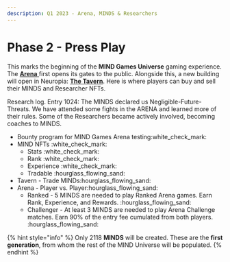 ```yaml
---
description: Q1 2023 - Arena, MINDS & Researchers
---
```


# Phase 2 - Press Play

This marks the beginning of the **MIND Games Universe** gaming experience. The [**Arena** ](../../learn/game-basics/arena/)first opens its gates to the public. Alongside this, a new building will open in Neuropia: [**The Tavern**](../../learn/game-basics/neuropia/tavern.md). Here is where players can buy and sell their MINDS and Researcher NFTs.

Research log. Entry 1024: The MINDS declared us Negligible-Future-Threats. We have attended some fights in the ARENA and learned more of their rules. Some of the Researchers became actively involved, becoming coaches to MINDS.

* Bounty program for MIND Games Arena testing:white\_check\_mark:
* MIND NFTs :white\_check\_mark:
  * Stats :white\_check\_mark:
  * Rank :white\_check\_mark:
  * Experience :white\_check\_mark:
  * Tradable :hourglass\_flowing\_sand:
* Tavern - Trade MINDs:hourglass\_flowing\_sand:
* Arena - Player vs. Player:hourglass\_flowing\_sand:
  * Ranked - 5 MINDS are needed to play Ranked Arena games. Earn Rank, Experience, and Rewards. :hourglass\_flowing\_sand:
  * Challenger - At least 3 MINDS are needed to play Arena Challenge matches. Earn 90% of the entry fee cumulated from both players. :hourglass\_flowing\_sand:

{% hint style="info" %}
Only 2118 **MINDS** will be created. These are the **first generation**, from whom the rest of the MIND Universe will be populated.
{% endhint %}
